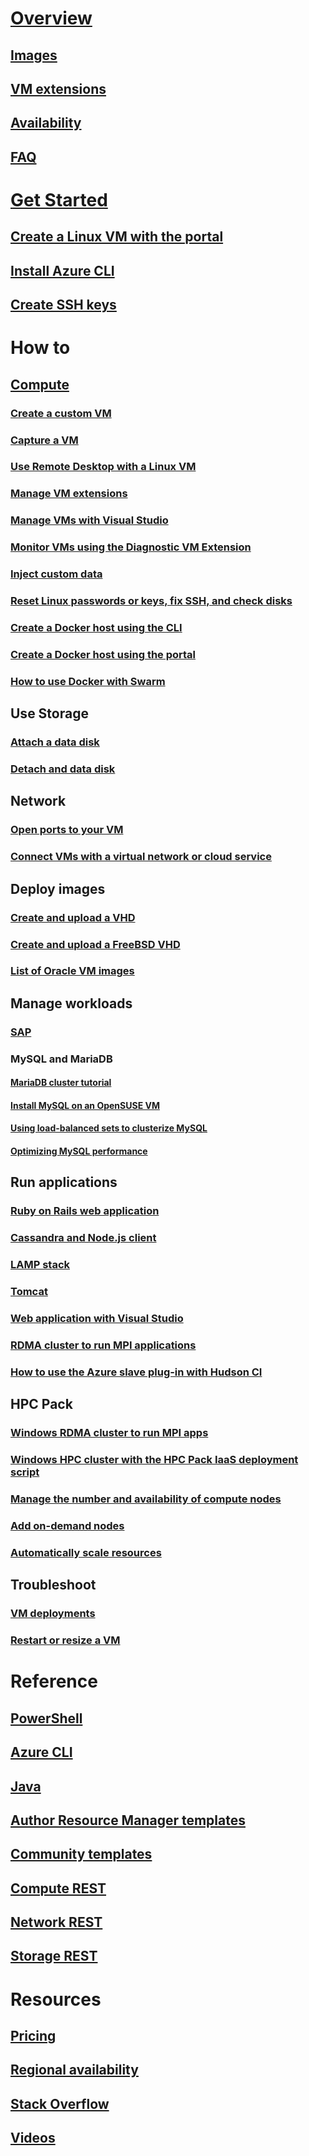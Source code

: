 # [Overview](../overview.md)
## [Images](about-images.md)
## [VM extensions](agents-and-extensions.md)
## [Availability](configure-availability.md)
## [FAQ](faq.md)

# [Get Started](../opensource-links.md)
## [Create a Linux VM with the portal](createportal.md)
## [Install Azure CLI](../../../cli-install-nodejs.md)
## [Create SSH keys](../mac-create-ssh-keys.md)

# How to
## [Compute](../intro-on-azure.md)
### [Create a custom VM](create-custom.md)
### [Capture a VM](capture-image.md)
### [Use Remote Desktop with a Linux VM](remote-desktop.md)
### [Manage VM extensions](manage-extensions.md)
### [Manage VMs with Visual Studio](manage-visual-studio.md)
### [Monitor VMs using the Diagnostic VM Extension](diagnostic-extension.md)
### [Inject custom data](inject-custom-data.md)
### [Reset Linux passwords or keys, fix SSH, and check disks](reset-access.md)
### [Create a Docker host using the CLI](cli-use-docker.md)
### [Create a Docker host using the portal](portal-use-docker.md)
### [How to use Docker with Swarm](../../virtual-machines-linux-docker-swarm.md)

## Use Storage
### [Attach a data disk](attach-disk.md)
### [Detach and data disk](detach-disk.md)

## Network
### [Open ports to your VM](setup-endpoints.md)
### [Connect VMs with a virtual network or cloud service](connect-vms.md)

## Deploy images
### [Create and upload a VHD](create-upload-vhd.md)
### [Create and upload a FreeBSD VHD](freebsd-create-upload-vhd.md)
### [List of Oracle VM images](oracle-images.md)

## Manage workloads
### [SAP](sap-get-started.md)
### MySQL and MariaDB
#### [MariaDB cluster tutorial](mariadb-mysql-cluster.md)
#### [Install MySQL on an OpenSUSE VM](mysql-on-opensuse.md)
#### [Using load-balanced sets to clusterize MySQL](mysql-cluster.md)
#### [Optimizing MySQL performance](optimize-mysql.md)

## Run applications
### [Ruby on Rails web application](virtual-machines-linux-classic-ruby-rails-web-app.md)
### [Cassandra and Node.js client](cassandra-nodejs.md)
### [LAMP stack](lamp-script.md)
### [Tomcat](setup-tomcat.md)
### [Web application with Visual Studio](web-app-visual-studio.md)
### [RDMA cluster to run MPI applications](rdma-cluster.md)
### [How to use the Azure slave plug-in with Hudson CI](../../virtual-machines-azure-slave-plugin-for-hudson.md)

## HPC Pack
### [Windows RDMA cluster to run MPI apps](hpcpack-cluster.md)
### [Windows HPC cluster with the HPC Pack IaaS deployment script](hpcpack-cluster-starccm.md)
### [Manage the number and availability of compute nodes](hpcpack-cluster-powershell-script.md)
### [Add on-demand nodes](hpcpack-cluster-openfoam.md)
### [Automatically scale resources](hpcpack-cluster-namd.md)

## Troubleshoot
### [VM deployments](troubleshoot-deployment-new-vm.md)
### [Restart or resize a VM](restart-resize-error-troubleshooting.md)

# Reference
## [PowerShell](https://docs.microsoft.com/powershell/azureps-cmdlets-docs)
## [Azure CLI](https://docs.microsoft.com/cli/azure/vm)
## [Java](/java/api)
## [Author Resource Manager templates](../../../azure-resource-manager/resource-group-authoring-templates.md?toc=%2fazure%2fvirtual-machines%2flinux%2ftoc.json)
## [Community templates](https://github.com/Azure/azure-quickstart-templates)
## [Compute REST](https://docs.microsoft.com/rest/api/compute)
## [Network REST](https://docs.microsoft.com/rest/api)
## [Storage REST](https://docs.microsoft.com/rest/api/storageservices)

# Resources
## [Pricing](https://www.azure.cn/pricing/details/virtual-machines/#Linux)
## [Regional availability](https://azure.microsoft.com/regions/services)
## [Stack Overflow](http://stackoverflow.com/questions/tagged/azure-virtual-machine)
## [Videos](https://azure.microsoft.com/documentation/videos/index/?services=virtual-machines)
